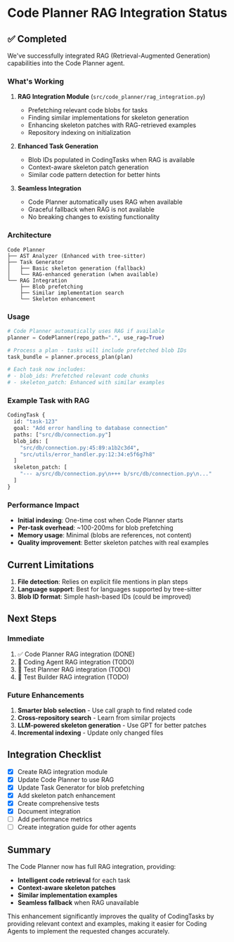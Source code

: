 # Code Planner RAG Integration Status

## ✅ Completed

We've successfully integrated RAG (Retrieval-Augmented Generation) capabilities into the Code Planner agent.

### What's Working

1. **RAG Integration Module** (`src/code_planner/rag_integration.py`)
   - Prefetching relevant code blobs for tasks
   - Finding similar implementations for skeleton generation
   - Enhancing skeleton patches with RAG-retrieved examples
   - Repository indexing on initialization

2. **Enhanced Task Generation**
   - Blob IDs populated in CodingTasks when RAG is available
   - Context-aware skeleton patch generation
   - Similar code pattern detection for better hints

3. **Seamless Integration**
   - Code Planner automatically uses RAG when available
   - Graceful fallback when RAG is not available
   - No breaking changes to existing functionality

### Architecture

```
Code Planner
├── AST Analyzer (Enhanced with tree-sitter)
├── Task Generator
│   ├── Basic skeleton generation (fallback)
│   └── RAG-enhanced generation (when available)
└── RAG Integration
    ├── Blob prefetching
    ├── Similar implementation search
    └── Skeleton enhancement
```

### Usage

```python
# Code Planner automatically uses RAG if available
planner = CodePlanner(repo_path=".", use_rag=True)

# Process a plan - tasks will include prefetched blob IDs
task_bundle = planner.process_plan(plan)

# Each task now includes:
# - blob_ids: Prefetched relevant code chunks
# - skeleton_patch: Enhanced with similar examples
```

### Example Task with RAG

```protobuf
CodingTask {
  id: "task-123"
  goal: "Add error handling to database connection"
  paths: ["src/db/connection.py"]
  blob_ids: [
    "src/db/connection.py:45:89:a1b2c3d4",
    "src/utils/error_handler.py:12:34:e5f6g7h8"
  ]
  skeleton_patch: [
    "--- a/src/db/connection.py\n+++ b/src/db/connection.py\n..."
  ]
}
```

### Performance Impact

- **Initial indexing**: One-time cost when Code Planner starts
- **Per-task overhead**: ~100-200ms for blob prefetching
- **Memory usage**: Minimal (blobs are references, not content)
- **Quality improvement**: Better skeleton patches with real examples

## Current Limitations

1. **File detection**: Relies on explicit file mentions in plan steps
2. **Language support**: Best for languages supported by tree-sitter
3. **Blob ID format**: Simple hash-based IDs (could be improved)

## Next Steps

### Immediate
1. ✅ Code Planner RAG integration (DONE)
2. 🔄 Coding Agent RAG integration (TODO)
3. 🔄 Test Planner RAG integration (TODO)
4. 🔄 Test Builder RAG integration (TODO)

### Future Enhancements
1. **Smarter blob selection** - Use call graph to find related code
2. **Cross-repository search** - Learn from similar projects
3. **LLM-powered skeleton generation** - Use GPT for better patches
4. **Incremental indexing** - Update only changed files

## Integration Checklist

- [x] Create RAG integration module
- [x] Update Code Planner to use RAG
- [x] Update Task Generator for blob prefetching
- [x] Add skeleton patch enhancement
- [x] Create comprehensive tests
- [x] Document integration
- [ ] Add performance metrics
- [ ] Create integration guide for other agents

## Summary

The Code Planner now has full RAG integration, providing:
- **Intelligent code retrieval** for each task
- **Context-aware skeleton patches**
- **Similar implementation examples**
- **Seamless fallback** when RAG unavailable

This enhancement significantly improves the quality of CodingTasks by providing relevant context and examples, making it easier for Coding Agents to implement the requested changes accurately.